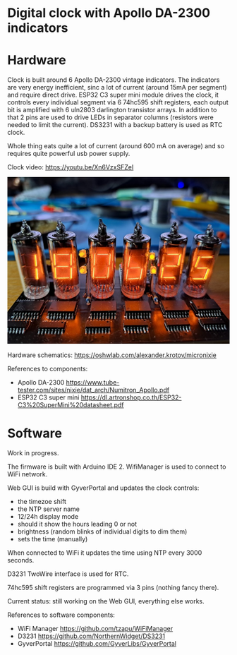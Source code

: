 # Digital clock with Apollo DA-2300 indicators

# Hardware

Clock is built around 6 Apollo DA-2300 vintage indicators. The indicators are very energy inefficient, sinc a lot of current (around 15mA per segment) and require direct drive.
ESP32 C3 super mini module drives the clock, it controls every individual segment via 6 74hc595 shift registers, each output bit is amplified with 6 uln2803 darlington transistor arrays.
In addition to that 2 pins are used to drive LEDs in separator columns (resistors were needed to limit the current).
DS3231 with a backup battery is used as RTC clock.

Whole thing eats quite a lot of current (around 600 mA on average) and so requires quite powerful usb power supply.

Clock video:
https://youtu.be/Xn6VzxSFZeI

![clock text](https://github.com/alexander-krotov/apollo-clock/blob/main/clock.jpg?raw=true)

Hardware schematics:
https://oshwlab.com/alexander.krotov/micronixie

References to components:
- Apollo DA-2300 https://www.tube-tester.com/sites/nixie/dat_arch/Numitron_Apollo.pdf
- ESP32 C3 super mini https://dl.artronshop.co.th/ESP32-C3%20SuperMini%20datasheet.pdf

# Software

Work in progress.

The firmware is built with Arduino IDE 2.
WifiManager is used to connect to WiFi network.

Web GUI is build with GyverPortal and updates the clock controls:
- the timezoe shift
- the NTP server name
- 12/24h display mode
- should it show the hours leading 0 or not
- brightness (random blinks of individual digits to dim them)
- sets the time (manually) 

When connected to WiFi it updates the time using NTP every 3000 seconds.

D3231 TwoWire interface is used for RTC.

74hc595 shift registers are programmed via 3 pins (nothing fancy there).

Current status: still working on the Web GUI, everything else works.

References to software components:
- WiFi Manager https://github.com/tzapu/WiFiManager
- D3231 https://github.com/NorthernWidget/DS3231
- GyverPortal https://github.com/GyverLibs/GyverPortal
